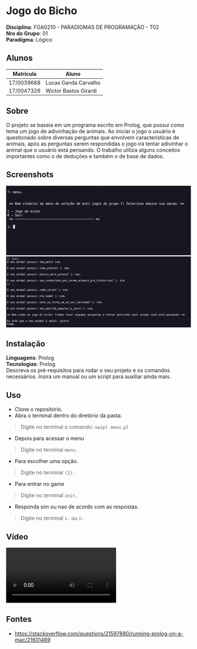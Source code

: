 # Jogo do Bicho

**Disciplina**: FGA0210 - PARADIGMAS DE PROGRAMAÇÃO - T02 <br>
**Nro do Grupo**: 01<br>
**Paradigma**: Lógico<br>

## Alunos
|Matrícula | Aluno |
| -- | -- |
| 17/0039668  |  Lucas Ganda Carvalho |
| 17/0047326  |  Wictor Bastos Girardi|
## Sobre 
O projeto se baseia em um programa escrito em Prolog, que possui como tema um jogo de adivinhação de animais. Ao iniciar o jogo o usuário é questionado sobre diversas perguntas que envolvem características de animais, após as perguntas serem respondidas o jogo irá tentar adivinhar o animal que o usuário está pensando. O trabalho utiliza alguns conceitos importantes como o de deduções e também o de base de dados.

## Screenshots
![screenshot1](assets/menu.png)
![screenshot2](assets/game.png)

## Instalação 
**Linguagens**: Prolog<br>
**Tecnologias**: Prolog<br>
Descreva os pré-requisitos para rodar o seu projeto e os comandos necessários.
Insira um manual ou um script para auxiliar ainda mais.

## Uso 
- Clone o repositório.
- Abra o terminal dentro do diretório da pasta.
> Digite no terminal o comando:  `swipl menu.pl`
- Depois para acessar o menu
> Digite no terminal `menu.`
- Para escolher uma opção.
> Digite no terminal `(1).`
- Para entrar no game
> Digite no terminal  `init.`
- Responda sim ou nao de acordo com as respostas.
> Digite no terminal `s.` ou `n.`

## Vídeo
![screenshot1](assets/Apresentacao_paradigmas.mp4)

## Fontes
- https://stackoverflow.com/questions/21597880/running-prolog-on-a-mac/21601469
